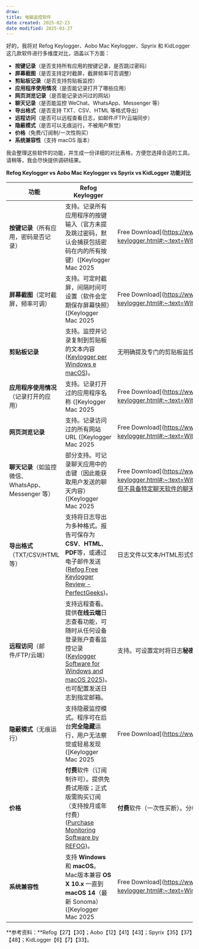 ```yaml
---
draw:
title: 电脑监控软件
date created: 2025-02-23
date modified: 2025-03-27
---
```


好的，我将对 Refog Keylogger、Aobo Mac Keylogger、Spyrix 和 KidLogger 这几款软件进行多维度对比，涵盖以下方面：

- **按键记录**（是否支持所有应用的按键记录，是否跳过密码）
- **屏幕截图**（是否支持定时截屏，截屏频率可否调整）
- **剪贴板记录**（是否支持剪贴板监控）
- **应用程序使用情况**（是否能记录打开了哪些应用）
- **网页浏览记录**（是否能记录访问过的网站）
- **聊天记录**（是否能监控 WeChat、WhatsApp、Messenger 等）
- **导出格式**（是否支持 TXT、CSV、HTML 等格式导出）
- **远程访问**（是否可以远程查看日志，如邮件/FTP/云端同步）
- **隐蔽模式**（是否可以无痕运行，不被用户察觉）
- **价格**（免费/订阅制/一次性购买）
- **系统兼容性**（支持 macOS 版本）

我会整理这些软件的功能，并生成一份详细的对比表格，方便您选择合适的工具。请稍等，我会尽快提供调研结果。

**Refog Keylogger vs Aobo Mac Keylogger vs Spyrix vs KidLogger 功能对比**

|**功能**|**Refog Keylogger**|**Aobo Mac Keylogger**|**Spyrix Keylogger**|**KidLogger**|
|---|---|---|---|---|
|**按键记录**（所有应用，密码是否记录）|支持。记录所有应用程序的按键输入（官方未提及跳过密码，默认会捕获包括密码在内的所有按键）([Keylogger Mac 2025|Free Download]([https://www.refog.com/mac-keylogger.html#:~:text=With%20Refog%20Keylogger%20Mac%2C%20all,be%20recorded%20by%20the%20software))。](https://www.refog.com/mac-keylogger.html#:~:text=With%20Refog%20Keylogger%20Mac%2C%20all,be%20recorded%20by%20the%20software\)\)%E3%80%82)|支持。记录所有按键输入，专业版甚至可记录隐藏输入的密码 ([Ardamax Keylogger Mac Review and Download](https://www.easemon.com/ardamax-keylogger.html#:~:text=))。|支持，但**不**记录密码（会跳过密码字段）([Spyrix Keylogger for Mac - Monitor Your Apple Computer Remotely](https://www.spyrix.com/keylogger-for-mac.php#:~:text=,12%20and%20above))。|
|**屏幕截图**（定时截屏，频率可调）|支持。可定时截屏，间隔时间可设置（软件会定期保存屏幕快照）([Keylogger Mac 2025|Free Download]([https://www.refog.com/mac-keylogger.html#:~:text=With%20Refog%20Keylogger%20Mac%2C%20all,be%20recorded%20by%20the%20software))。](https://www.refog.com/mac-keylogger.html#:~:text=With%20Refog%20Keylogger%20Mac%2C%20all,be%20recorded%20by%20the%20software\)\)%E3%80%82)|支持。按照预设时间间隔捕获桌面截图 ([Aobo Releases Mac OS X Keylogger 3.0.1](https://www.darkreading.com/cybersecurity-analytics/aobo-releases-mac-os-x-keylogger-3-0-1#:~:text=Aobo%20Mac%20OS%20X%20Keylogger,1%20features))。|支持。按指定间隔自动截屏 ([Spyrix Keylogger for Mac - Monitor Your Apple Computer Remotely](https://www.spyrix.com/keylogger-for-mac.php#:~:text=,12%20and%20above))。|
|**剪贴板记录**|支持。监控并记录复制到剪贴板的文本内容 ([Keylogger per Windows e macOS](https://www.refog.com/keylogger.html#:~:text=Use%20Refog%20to%3A))。|无明确提及专门的剪贴板监控功能（默认不支持）。|支持。具备剪贴板监控功能，记录用户复制粘贴的内容 ([Keylogger per Windows e macOS](https://www.refog.com/keylogger.html#:~:text=,fragments%20copied%20to%20the%20clipboard)) ([Spyrix Keylogger for Mac - Monitor Your Apple Computer Remotely](https://www.spyrix.com/keylogger-for-mac.php#:~:text=%2A%20))。|支持。记录每次复制/粘贴的文本信息 ([](https://kidlogger.net/blog/kidlogger-for-mac-1-0.html#:~:text=1,net%20services))。|
|**应用程序使用情况**（记录打开的应用）|支持。记录打开过的应用程序名称 ([Keylogger Mac 2025|Free Download]([https://www.refog.com/mac-keylogger.html#:~:text=With%20Refog%20Keylogger%20Mac%2C%20all,be%20recorded%20by%20the%20software))。](https://www.refog.com/mac-keylogger.html#:~:text=With%20Refog%20Keylogger%20Mac%2C%20all,be%20recorded%20by%20the%20software\)\)%E3%80%82)|支持。记录运行的应用程序（3.0.3版起新增记录应用名称功能）([Download Aobo Keylogger Professional for Mac|MacUpdate]([https://www.macupdate.com/app/mac/44296#:~:text=,of%20deferred%20keystroke%20log%20update))。](https://www.macupdate.com/app/mac/44296#:~:text=,of%20deferred%20keystroke%20log%20update\)\)%E3%80%82)|
|**网页浏览记录**|支持。记录访问过的所有网站URL ([Keylogger Mac 2025|Free Download]([https://www.refog.com/mac-keylogger.html#:~:text=With%20Refog%20Keylogger%20Mac%2C%20all,be%20recorded%20by%20the%20software))。](https://www.refog.com/mac-keylogger.html#:~:text=With%20Refog%20Keylogger%20Mac%2C%20all,be%20recorded%20by%20the%20software\)\)%E3%80%82)|支持。记录各浏览器访问的网站历史 ([Download Aobo Keylogger Professional for Mac|MacUpdate]([https://www.macupdate.com/app/mac/44296#:~:text=Aobo%20Keylogger%20Professional%20is%20an,available%20in%20Aobo%20Mac%20Keylogger))（即使删除浏览记录，仍保存网址](https://www.macupdate.com/app/mac/44296#:~:text=Aobo%20Keylogger%20Professional%20is%20an,available%20in%20Aobo%20Mac%20Keylogger\)\)%EF%BC%88%E5%8D%B3%E4%BD%BF%E5%88%A0%E9%99%A4%E6%B5%8F%E8%A7%88%E8%AE%B0%E5%BD%95%EF%BC%8C%E4%BB%8D%E4%BF%9D%E5%AD%98%E7%BD%91%E5%9D%80) ([Ardamax Keylogger Mac Review and Download](https://www.easemon.com/ardamax-keylogger.html#:~:text=))）。|
|**聊天记录**（如监控微信、WhatsApp、Messenger 等）|部分支持。可记录聊天应用中的击键（因此能获取用户发送的聊天内容）([Keylogger Mac 2025|Free Download]([https://www.refog.com/mac-keylogger.html#:~:text=With%20Refog%20Keylogger%20Mac%2C%20all,be%20recorded%20by%20the%20software))；但不具备特定聊天软件的聊天记录解析，仅能通过按键日志和截图查看。](https://www.refog.com/mac-keylogger.html#:~:text=With%20Refog%20Keylogger%20Mac%2C%20all,be%20recorded%20by%20the%20software\)\)%EF%BC%9B%E4%BD%86%E4%B8%8D%E5%85%B7%E5%A4%87%E7%89%B9%E5%AE%9A%E8%81%8A%E5%A4%A9%E8%BD%AF%E4%BB%B6%E7%9A%84%E8%81%8A%E5%A4%A9%E8%AE%B0%E5%BD%95%E8%A7%A3%E6%9E%90%EF%BC%8C%E4%BB%85%E8%83%BD%E9%80%9A%E8%BF%87%E6%8C%89%E9%94%AE%E6%97%A5%E5%BF%97%E5%92%8C%E6%88%AA%E5%9B%BE%E6%9F%A5%E7%9C%8B%E3%80%82)|支持。监控常见IM聊天，两侧内容均可记录（专业版可捕获Skype、WhatsApp等双方聊天内容）([Ardamax Keylogger Mac Review and Download](https://www.easemon.com/ardamax-keylogger.html#:~:text=))。|支持。可监控20多种聊天平台活动，包括 **Facebook Messenger、FaceTime（Mac）、WhatsApp、Viber、Skype** 等 ([Spyrix - Purchase Full Version of Keylogger and Monitoring Software](https://www.spyrix.com/purchase.php#:~:text=Live%20Viewing%20WEB%20Camera%20Live,from%20the%20user%27s%20web%20camera))（完整版功能）。|
|**导出格式**（TXT/CSV/HTML 等）|支持将日志导出为多种格式。报告可保存为**CSV**、**HTML**、**PDF**等，或通过电子邮件发送 ([Refog Free Keylogger Review - PerfectGeeks](https://perfectgeeks.com/refog-free-keylogger-review/#:~:text=Refog%20Free%20Keylogger%20Review%20,or%20send%20them%20by%20email))。|日志文件以文本/HTML形式保存，通过本地日志查看或邮件/FTP获取 ([Download Aobo Keylogger Professional for Mac|MacUpdate]([https://www.macupdate.com/app/mac/44296#:~:text=Aobo%20Keylogger%20Professional%20is%20an,available%20in%20Aobo%20Mac%20Keylogger))。无明确提供CSV等导出选项。](https://www.macupdate.com/app/mac/44296#:~:text=Aobo%20Keylogger%20Professional%20is%20an,available%20in%20Aobo%20Mac%20Keylogger\)\)%E3%80%82%E6%97%A0%E6%98%8E%E7%A1%AE%E6%8F%90%E4%BE%9BCSV%E7%AD%89%E5%AF%BC%E5%87%BA%E9%80%89%E9%A1%B9%E3%80%82)|支持。日志上传至**云端账户**保存，可在线查看或下载备份；也支持设置邮件、FTP发送日志 ([Spyrix Keylogger for Mac - Monitor Your Apple Computer Remotely](https://www.spyrix.com/keylogger-for-mac.php#:~:text=,12%20and%20above)) ([Spyrix Keylogger for Mac - Monitor Your Apple Computer Remotely](https://www.spyrix.com/keylogger-for-mac.php#:~:text=Two))（企业版报告支持CSV/HTML导出）。|
|**远程访问**（邮件/FTP/云端）|支持远程查看。提供**在线云端**日志查看功能，可随时从任何设备登录账户查看监控记录 ([Keylogger Software for Windows and macOS 2025](https://www.refog.com/#:~:text=REFOG%20Personal%20Monitor%20collects%20and,your%20kids%20are%20up%20to))。也可配置发送日志到指定邮箱。|支持。可设置定时将日志**秘密发送**到邮箱或上传至FTP服务器，便于远程查看 ([Aobo Releases Mac OS X Keylogger 3.0.1](https://www.darkreading.com/cybersecurity-analytics/aobo-releases-mac-os-x-keylogger-3-0-1#:~:text=,protection%20of%20the%20program))。|支持。通过**安全的Web账户**远程查看所有日志 ([Spyrix Keylogger for Mac - Monitor Your Apple Computer Remotely](https://www.spyrix.com/keylogger-for-mac.php#:~:text=,12%20and%20above))；亦可启用邮件或FTP定期发送日志 ([Spyrix Keylogger for Mac - Monitor Your Apple Computer Remotely](https://www.spyrix.com/keylogger-for-mac.php#:~:text=%2A%20))。|支持。可将日志同步到**KidLogger云端**（登录网站查看）([](https://kidlogger.net/blog/kidlogger-for-mac-1-0.html#:~:text=5,Protect%20itself%20with%20a%20password))；也支持配置日志通过电子邮件或Dropbox云盘发送/同步 ([](https://kidlogger.net/blog/kidlogger-for-mac-1-0.html#:~:text=5,Protect%20itself%20with%20a%20password))。|
|**隐蔽模式**（无痕运行）|支持隐蔽监控模式。程序可在后台**完全隐藏**运行，用户无法察觉或轻易发现 ([Keylogger Mac 2025|Free Download]([https://www.refog.com/mac-keylogger.html#:~:text=Runs%20Undetected))。](https://www.refog.com/mac-keylogger.html#:~:text=Runs%20Undetected\)\)%E3%80%82)|支持。以**隐身**方式运行且不可检测 ([Aobo Releases Mac OS X Keylogger 3.0.1](https://www.darkreading.com/cybersecurity-analytics/aobo-releases-mac-os-x-keylogger-3-0-1#:~:text=Aobo%20Mac%20OS%20X%20Keylogger,1%20features))；带有密码保护，防止他人退出程序。|支持。安装后应用不会显示在运行进程、程序列表中（**隐形模式**）([Spyrix Keylogger for Mac - Monitor Your Apple Computer Remotely](https://www.spyrix.com/keylogger-for-mac.php#:~:text=%2A%20))。用户无法发现监控进程。|
|**价格**|**付费**软件（订阅制许可）。提供免费试用版；正式版需购买订阅（支持按月或年付费）([Purchase Monitoring Software by REFOG](https://www.refog.com/pricing.html#:~:text=for%201%20Device%20))。|**付费**软件（一次性买断）。分标准版和专业版；专业版价格约 **$117 美元** ([Download Aobo Keylogger Professional for Mac|MacUpdate]([https://www.macupdate.com/app/mac/44296#:~:text=Invisible%20keylogger%20with%20email%2C%20FTP%2C,and%20password%20support))（标准版功能有限价更低）。](https://www.macupdate.com/app/mac/44296#:~:text=Invisible%20keylogger%20with%20email%2C%20FTP%2C,and%20password%20support\)\)%EF%BC%88%E6%A0%87%E5%87%86%E7%89%88%E5%8A%9F%E8%83%BD%E6%9C%89%E9%99%90%E4%BB%B7%E6%9B%B4%E4%BD%8E%EF%BC%89%E3%80%82)|提供**免费版**（基础功能有限，含广告）和**付费完整版**。完整版采用订阅制，1台Mac许可约 **$79/年** ([Spyrix - Purchase Full Version of Keylogger and Monitoring Software](https://www.spyrix.com/purchase.php#:~:text=Spyrix%20Personal%20Monitor))（折后价）。|
|**系统兼容性**|支持 **Windows** 和 **macOS**。Mac版本兼容 **OS X 10.x** 一直到 **macOS 14**（最新 Sonoma）([Keylogger Mac 2025|Free Download]([https://www.refog.com/mac-keylogger.html#:~:text=Windows%2011%2C10%2C8%20%3B%20macOS%2010))。](https://www.refog.com/mac-keylogger.html#:~:text=Windows%2011%2C10%2C8%20%3B%20macOS%2010\)\)%E3%80%82)|仅支持 **macOS**。兼容 **Mac OS X 10.4 或更高**版本 ([Download Aobo Keylogger Professional for Mac|MacUpdate]([https://www.macupdate.com/app/mac/44296#:~:text=Mac%20OS%20X%2010,later))（支持早期至至少](https://www.macupdate.com/app/mac/44296#:~:text=Mac%20OS%20X%2010,later\)\)%EF%BC%88%E6%94%AF%E6%8C%81%E6%97%A9%E6%9C%9F%E8%87%B3%E8%87%B3%E5%B0%91) 10.8+，新系统兼容性未知）。|

**参考资料：**Refog【27】【30】；Aobo【12】【41】【43】；Spyrix【35】【37】【48】；KidLogger【6】【7】【33】。
